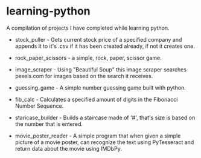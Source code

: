 # learning-python
A compilation of projects I have completed while learning python.

- stock_puller - Gets current stock price of a specified company and appends it to it's .csv if it has been created already, if not it creates one.

- rock_paper_scissors - a simple, rock, paper, scissor game.

- image_scraper - Using "Beautiful Soup" this image scraper searches pexels.com for images based on the search it receives.

- guessing_game - A simple number guessing game built with python.

- fib_calc - Calculates a specified amount of digits in the Fibonacci Number Sequence.

- staricase_builder - Builds a staircase made of '#', that's size is based on the number that is entered.
 
- movie_poster_reader - A simple program that when given a simple picture of a movie poster, can recognize the text using PyTesseract and return data about the movie using IMDbPy.
